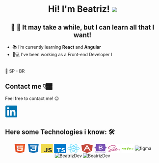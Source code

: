 <h1 align="center">Hi! I'm Beatriz! <img src="https://media.giphy.com/media/OBnIvqqpKFbZam9Wmj/giphy.gif" width="20px"></h1>
<h2 align="center">🚀 💛 It may take a while, but I can learn all that I want!</h2>

- 📚 I’m currently learning **React** and **Angular**
- 🏡💻 I've been working as a Front-end Developer I
<br>
📍  SP - BR <br>

## Contact me 👇🏾

Feel free to contact me! 😉

<a href="https://www.linkedin.com/in/beatriz-c-silva-099b7373/" target="_blank"><img width="40px" src="https://raw.githubusercontent.com/devicons/devicon/master/icons/linkedin/linkedin-original.svg" target="_blank"></a> 

## Here some Technologies i know: 🛠
<div display="inline_block" align="center">

<img align="center"  height="30" width="40" src="https://raw.githubusercontent.com/devicons/devicon/master/icons/html5/html5-original.svg" alt="html5">

<img align="center" height="30" width="40" src="https://raw.githubusercontent.com/devicons/devicon/master/icons/css3/css3-plain.svg" alt="css3">

<img align="center" src="https://raw.githubusercontent.com/devicons/devicon/master/icons/javascript/javascript-original.svg" alt="javascript" width="40" height="30">
  
<img align="center" src="https://raw.githubusercontent.com/devicons/devicon/9f4f5cdb393299a81125eb5127929ea7bfe42889/icons/typescript/typescript-original.svg" alt="typescript" width="40" height="30">

<img align="center" alt="React" height="30" width="40" src="https://raw.githubusercontent.com/devicons/devicon/master/icons/react/react-original.svg">
  
 <img align="center" alt="Angular" height="30" width="40" src="https://raw.githubusercontent.com/devicons/devicon/master/icons/angularjs/angularjs-plain.svg">
   
<img align="center" src="https://raw.githubusercontent.com/devicons/devicon/master/icons/bootstrap/bootstrap-plain-wordmark.svg" alt="bootstrap" width="40" height="30">

<img align="center" src="https://raw.githubusercontent.com/devicons/devicon/master/icons/sass/sass-original.svg" alt="sass" width="40" height="30">

<img align="center" src="https://github.com/devicons/devicon/blob/master/icons/nodejs/nodejs-plain-wordmark.svg" alt="nodejs" width="40" height="30">

<img align="center" src="https://www.vectorlogo.zone/logos/figma/figma-icon.svg" alt="figma" width="40" height="30">

</div> 

<div align="center">
  <img height="180em" src="https://github-readme-stats.vercel.app/api/top-langs?username=beatrizcssantos&show_icons=true&theme=prussian&hide_border=true&locale=en&layout=compact" alt="BeatrizDev" />
  <img height="180em" src="https://github-readme-stats.vercel.app/api?username=beatrizcssantos&show_icons=true&theme=prussian&hide_border=true&locale=en" alt="BeatrizDev" />
</div>


